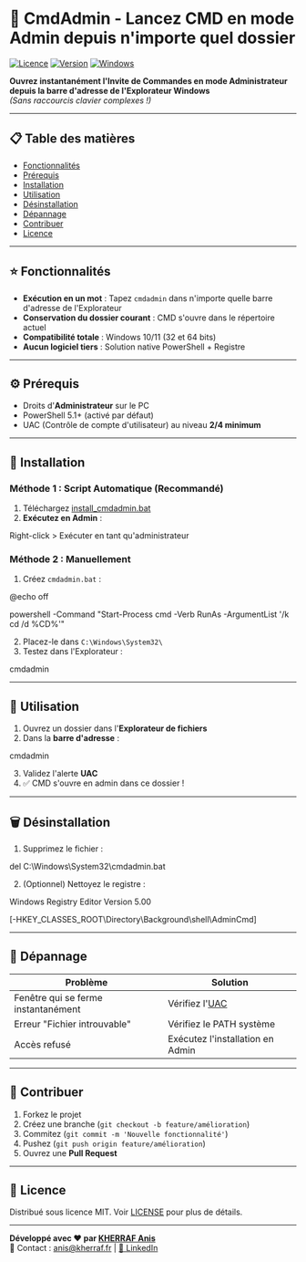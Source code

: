 # 🚀 CmdAdmin - Lancez CMD en mode Admin depuis n'importe quel dossier

[![Licence](https://img.shields.io/badge/Licence-MIT-blue.svg)](LICENSE)
[![Version](https://img.shields.io/badge/Version-1.2.0-green.svg)]()
[![Windows](https://img.shields.io/badge/Windows-10%2F11-success.svg)]()

**Ouvrez instantanément l'Invite de Commandes en mode Administrateur depuis la barre d'adresse de l'Explorateur Windows**  
*(Sans raccourcis clavier complexes !)*

---

## 📋 Table des matières
- [Fonctionnalités](#⭐-fonctionnalités)
- [Prérequis](#⚙️-prérequis)
- [Installation](#🚀-installation)
- [Utilisation](#🎯-utilisation)
- [Désinstallation](#🗑️-désinstallation)
- [Dépannage](#🔧-dépannage)
- [Contribuer](#🤝-contribuer)
- [Licence](#📄-licence)

---

## ⭐ Fonctionnalités
- **Exécution en un mot** : Tapez `cmdadmin` dans n'importe quelle barre d'adresse de l'Explorateur
- **Conservation du dossier courant** : CMD s'ouvre dans le répertoire actuel
- **Compatibilité totale** : Windows 10/11 (32 et 64 bits)
- **Aucun logiciel tiers** : Solution native PowerShell + Registre

---

## ⚙️ Prérequis
- Droits d'**Administrateur** sur le PC
- PowerShell 5.1+ (activé par défaut)
- UAC (Contrôle de compte d'utilisateur) au niveau **2/4 minimum**

---

## 🚀 Installation

### Méthode 1 : Script Automatique (Recommandé)
1. Téléchargez [install_cmdadmin.bat](https://github.com/1nis/CmdAdmin/blob/main/cmdadmin.bat)
2. **Exécutez en Admin** :

Right-click > Exécuter en tant qu'administrateur

### Méthode 2 : Manuellement
1. Créez `cmdadmin.bat` :

@echo off

powershell -Command "Start-Process cmd -Verb RunAs -ArgumentList '/k cd /d %CD%'"

2. Placez-le dans `C:\Windows\System32\`  
3. Testez dans l'Explorateur :

cmdadmin


---

## 🎯 Utilisation
1. Ouvrez un dossier dans l'**Explorateur de fichiers**
2. Dans la **barre d'adresse** :


cmdadmin

3. Validez l'alerte **UAC**  
4. ✅ CMD s'ouvre en admin dans ce dossier !

---

## 🗑️ Désinstallation
1. Supprimez le fichier :

del C:\Windows\System32\cmdadmin.bat

2. (Optionnel) Nettoyez le registre :

Windows Registry Editor Version 5.00

[-HKEY_CLASSES_ROOT\Directory\Background\shell\AdminCmd]


---

## 🔧 Dépannage
| Problème                          | Solution                          |
|-----------------------------------|-----------------------------------|
| Fenêtre qui se ferme instantanément | Vérifiez l'[UAC](https://support.microsoft.com/fr-fr/windows/paramètres-du-contrôle-de-compte-d-utilisateur-ua-c7b045b5-6bdb-8d1e-dde8-5d729326b2d3) |
| Erreur "Fichier introuvable"      | Vérifiez le PATH système          |
| Accès refusé                      | Exécutez l'installation en Admin  |

---

## 🤝 Contribuer
1. Forkez le projet  
2. Créez une branche (`git checkout -b feature/amélioration`)  
3. Commitez (`git commit -m 'Nouvelle fonctionnalité'`)  
4. Pushez (`git push origin feature/amélioration`)  
5. Ouvrez une **Pull Request**

---

## 📄 Licence
Distribué sous licence MIT. Voir [LICENSE](LICENSE) pour plus de détails.

---

**Développé avec ❤️ par [KHERRAF Anis](https://github.com/1nis)**  
📧 Contact : anis@kherraf.fr | [💼 LinkedIn](https://linkedin.com/in/anis-kherraf/)
